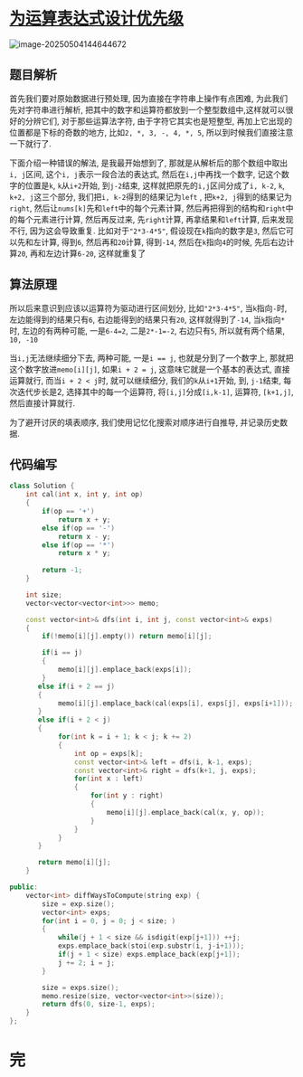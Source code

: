 # [为运算表达式设计优先级](https://leetcode.cn/problems/different-ways-to-add-parentheses/)

![image-20250504144644672](https://md-wind.oss-cn-nanjing.aliyuncs.com/md/20250504144644729.png)

## 题目解析

首先我们要对原始数据进行预处理, 因为直接在字符串上操作有点困难, 为此我们先对字符串进行解析, 把其中的数字和运算符都放到一个整型数组中,这样就可以很好的分辨它们, 对于那些运算法字符, 由于字符它其实也是短整型, 再加上它出现的位置都是下标的奇数的地方, 比如`2, *, 3, -, 4, *, 5`, 所以到时候我们直接注意一下就行了.

下面介绍一种错误的解法, 是我最开始想到了, 那就是从解析后的那个数组中取出`i, j`区间, 这个`i, j`表示一段合法的表达式, 然后在`i,j`中再找一个数字, 记这个数字的位置是`k`, `k`从`i+2`开始, 到`j-2`结束, 这样就把原先的`i,j`区间分成了`i, k-2`, `k`, `k+2, j`这三个部分, 我们把`i, k-2`得到的结果记为`left` , 把`k+2, j`得到的结果记为`right`, 然后让`nums[k]`先和`left`中的每个元素计算, 然后再把得到的结构和`right`中的每个元素进行计算, 然后再反过来, 先`right`计算, 再拿结果和`left`计算, 后来发现不行, 因为这会导致重复. 比如对于`"2*3-4*5"`, 假设现在`k`指向的数字是`3`, 然后它可以先和左计算, 得到`6`, 然后再和`20`计算, 得到`-14`, 然后在`k`指向`4`的时候, 先后右边计算`20`, 再和左边计算`6-20`, 这样就重复了

## 算法原理

所以后来意识到应该以运算符为驱动进行区间划分, 比如`"2*3-4*5"`, 当`k`指向`-`时, 左边能得到的结果只有`6`, 右边能得到的结果只有`20`, 这样就得到了`-14`, 当`k`指向`*`时, 左边的有两种可能, 一是`6-4=2`, 二是`2*-1=-2`, 右边只有`5`, 所以就有两个结果, `10, -10`

当`i,j`无法继续细分下去, 两种可能, 一是`i == j`, 也就是分到了一个数字上, 那就把这个数字放进`memo[i][j]`, 如果`i + 2 = j`, 这意味它就是一个基本的表达式, 直接运算就行, 而当`i + 2 < j`时, 就可以继续细分, 我们的`k`从`i+1`开始, 到, `j-1`结束, 每次迭代步长是2, 选择其中的每一个运算符, 将`[i,j]`分成`[i,k-1]`, 运算符, `[k+1,j]`, 然后直接计算就行.

为了避开讨厌的填表顺序, 我们使用记忆化搜索对顺序进行自推导, 并记录历史数据.

## 代码编写

```cpp
class Solution {
    int cal(int x, int y, int op)
    {
        if(op == '+')
            return x + y;
        else if(op == '-')
            return x - y;
        else if(op == '*')
            return x * y;
        
        return -1;
    }

    int size;
    vector<vector<vector<int>>> memo;

    const vector<int>& dfs(int i, int j, const vector<int>& exps)
    {
        if(!memo[i][j].empty()) return memo[i][j];

        if(i == j)
        {
            memo[i][j].emplace_back(exps[i]);
        }
       else if(i + 2 == j)
       {
            memo[i][j].emplace_back(cal(exps[i], exps[j], exps[i+1]));
       }
       else if(i + 2 < j)
       {
            for(int k = i + 1; k < j; k += 2)
            {
                int op = exps[k];
                const vector<int>& left = dfs(i, k-1, exps);
                const vector<int>& right = dfs(k+1, j, exps);
                for(int x : left)
                {
                    for(int y : right)
                    {
                        memo[i][j].emplace_back(cal(x, y, op));
                    }
                }
            }
       }

       return memo[i][j];
    }

public:
    vector<int> diffWaysToCompute(string exp) {
        size = exp.size();
        vector<int> exps;
        for(int i = 0, j = 0; j < size; )
        {
            while(j + 1 < size && isdigit(exp[j+1])) ++j;
            exps.emplace_back(stoi(exp.substr(i, j-i+1)));
            if(j + 1 < size) exps.emplace_back(exp[j+1]);
            j += 2; i = j;
        }

        size = exps.size();
        memo.resize(size, vector<vector<int>>(size));
        return dfs(0, size-1, exps);
    }
};
```

# 完
